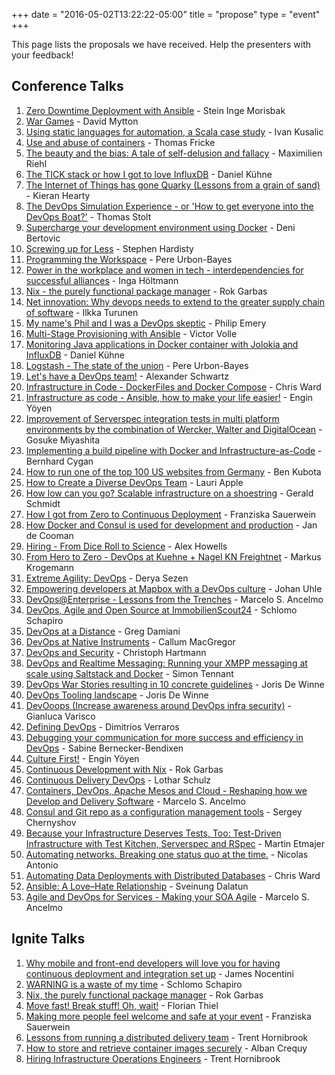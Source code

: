 +++
date = "2016-05-02T13:22:22-05:00"
title = "propose"
type = "event"
+++
<p>This page lists the proposals we have received. Help the presenters with your feedback!</p>

<h2>Conference&nbsp;Talks</h2>

<ol>
<li><a href="/events/2015-berlin/proposals/Zero_Downtime_Deployment_with_Ansible/">Zero Downtime Deployment with Ansible</a> - Stein Inge Morisbak
</li><li><a href="/events/2015-berlin/proposals/War_Games/">War Games</a> - David Mytton
</li><li><a href="/events/2015-berlin/proposals/Using_static_languages_for_automation/">Using static languages for automation, a Scala case study</a> - Ivan Kusalic
</li><li><a href="/events/2015-berlin/proposals/Use_and_abuse_of_containers/">Use and abuse of containers</a> - Thomas Fricke
</li><li><a href="/events/2015-berlin/proposals/Biased_thought_patterns_considered_harmful/">The beauty and the bias: A tale of self-delusion and fallacy</a> - Maximilien Riehl
</li><li><a href="/events/2015-berlin/proposals/The_TICK_stack/">The TICK stack or how I got to love InfluxDB</a> - Daniel Kühne
</li><li><a href="/events/2015-berlin/proposals/The_Internet_of_Things_has_gone_Quarky/">The Internet of Things has gone Quarky (Lessons from a grain of sand)</a> - Kieran Hearty
</li><li><a href="/events/2015-berlin/proposals/The_DevOps_Simulation_Experience/">The DevOps Simulation Experience - or 'How to get everyone into the DevOps Boat?'</a> - Thomas Stolt
</li><li><a href="/events/2015-berlin/proposals/Supercharge_your_development_environment_using_docker/">Supercharge your development environment using Docker</a> - Deni Bertovic
</li><li><a href="/events/2015-berlin/proposals/Screwing_up_for_less/">Screwing up for Less</a> - Stephen Hardisty
</li><li><a href="/events/2015-berlin/proposals/Programming_the_workspace/">Programming the Workspace</a> - Pere Urbon-Bayes
</li><li><a href="/events/2015-berlin/proposals/Power_in_the_workplace_and_woment_in_tech/">Power in the workplace and women in tech - interdependencies for successful alliances</a> - Inga Höltmann
</li><li><a href="/events/2015-berlin/proposals/Immutable_Infrastructure_with_Nix/">Nix - the purely functional package manager</a> - Rok Garbas
</li><li><a href="/events/2015-berlin/proposals/Net_Innovation_Why_devops_needs_to_extend/">Net innovation: Why devops needs to extend to the greater supply chain of software</a> - Ilkka Turunen
</li><li><a href="/events/2015-berlin/proposals/My_names_Phil_Devops_sceptic/">My name's Phil and I was a DevOps skeptic</a> - Philip Emery
</li><li><a href="/events/2015-berlin/proposals/Multi_Stage_Provisioning_With_Ansible/">Multi-Stage Provisioning with Ansible</a> - Victor Volle
</li><li><a href="/events/2015-berlin/proposals/Monitoring_Java_Applications_with_Jolokia/">Monitoring Java applications in Docker container with Jolokia and InfluxDB</a> - Daniel Kühne
</li><li><a href="/events/2015-berlin/proposals/Logstash_state_of_the_union/">Logstash - The state of the union</a> - Pere Urbon-Bayes
</li><li><a href="/events/2015-berlin/proposals/Lets_have_a_devops_team/">Let's have a DevOps team!</a> - Alexander Schwartz
</li><li><a href="/events/2015-berlin/proposals/infrastructure_in_code_dockerfiles_and_dockercompose/">Infrastructure in Code - DockerFiles and Docker Compose</a> - Chris Ward
</li><li><a href="/events/2015-berlin/proposals/Infrastructure_as_code_Ansible_How_to_Make_your_Life_Easier/">Infrastructure as code - Ansible, how to make your life easier!</a> - Engin Yöyen
</li><li><a href="/events/2015-berlin/proposals/Improvement_of_serverspec/">Improvement of Serverspec integration tests in multi platform environments by the combination of Wercker, Walter and DigitalOcean</a> - Gosuke Miyashita
</li><li><a href="/events/2015-berlin/proposals/Implementing_a_build_pipeline_docker_iaac/">Implementing a build pipeline with Docker and Infrastructure-as-Code</a> - Bernhard Cygan
</li><li><a href="/events/2015-berlin/proposals/How_to_run_one_of_the_top_100_US_from_Germany/">How to run one of the top 100 US websites from Germany</a> - Ben Kubota
</li><li><a href="/events/2015-berlin/proposals/How_to_create_a_diverse_DevOps_Team/">How to Create a Diverse DevOps Team</a> - Lauri Apple
</li><li><a href="/events/2015-berlin/proposals/How_low_can_you_go/">How low can you go? Scalable infrastructure on a shoestring</a> - Gerald Schmidt
</li><li><a href="/events/2015-berlin/proposals/How_I_got_from_zero_to_CD/">How I got from Zero to Continuous Deployment</a> - Franziska Sauerwein
</li><li><a href="/events/2015-berlin/proposals/How_Docker_and_Consul_is_used_for_dev_and_pro/">How Docker and Consul is used for development and production</a> - Jan de Cooman
</li><li><a href="/events/2015-berlin/proposals/Hiring_from_dice_roll_to_science/">Hiring - From Dice Roll to Science</a> - Alex Howells
</li><li><a href="/events/2015-berlin/proposals/From_Hero_to_Zero/">From Hero to Zero - DevOps at Kuehne + Nagel KN Freightnet</a> - Markus Krogemann
</li><li><a href="/events/2015-berlin/proposals/Extreme_Agility/">Extreme Agility: DevOps</a> - Derya Sezen
</li><li><a href="/events/2015-berlin/proposals/DevOps_Culture_at_Mapbox/">Empowering developers at Mapbox with a DevOps culture</a> - Johan Uhle
</li><li><a href="/events/2015-berlin/proposals/Lessons_from_the_trenches/">DevOps@Enterprise - Lessons from the Trenches</a> - Marcelo S. Ancelmo
</li><li><a href="/events/2015-berlin/proposals/DevOps_Agile_and_Open_Source_at_IS24/">DevOps, Agile and Open Source at ImmobilienScout24</a> - Schlomo Schapiro
</li><li><a href="/events/2015-berlin/proposals/DevOps_at_a_distance/">DevOps at a Distance</a> - Greg Damiani
</li><li><a href="/events/2015-berlin/proposals/DevOps_at_NI/">DevOps at Native Instruments</a> - Callum MacGregor
</li><li><a href="/events/2015-berlin/proposals/DevOps_and_Security/">DevOps and Security</a> - Christoph Hartmann
</li><li><a href="/events/2015-berlin/proposals/DevOps_and_Realtime_Messaging/">DevOps and Realtime Messaging: Running your XMPP messaging at scale using Saltstack and Docker</a> - Simon Tennant
</li><li><a href="/events/2015-berlin/proposals/Devops_War_Stories_concrete_guidelines/">DevOps War Stories resulting in 10 concrete guidelines</a> - Joris De Winne
</li><li><a href="/events/2015-berlin/proposals/DevOps_Tooling_Landscape/">DevOps Tooling landscape</a> - Joris De Winne
</li><li><a href="/events/2015-berlin/proposals/DevOoops/">DevOoops (Increase awareness around DevOps infra security)</a> - Gianluca Varisco
</li><li><a href="/events/2015-berlin/proposals/Defining_DevOps/">Defining DevOps</a> - Dimitrios Verraros
</li><li><a href="/events/2015-berlin/proposals/Debugging_your_Communication/">Debugging your communication for more success and efficiency in DevOps</a> - Sabine Bernecker-Bendixen
</li><li><a href="/events/2015-berlin/proposals/Culture_First/">Culture First!</a> - Engin Yöyen
</li><li><a href="/events/2015-berlin/proposals/CD_with_Nix/">Continuous Development with Nix</a> - Rok Garbas
</li><li><a href="/events/2015-berlin/proposals/Continuous_delivery_ops/">Continuous Delivery DevOps</a> - Lothar Schulz
</li><li><a href="/events/2015-berlin/proposals/Containers_DevOps_Mesos/">Containers, DevOps, Apache Mesos and Cloud - Reshaping how we Develop and Delivery Software</a> - Marcelo S. Ancelmo
</li><li><a href="/events/2015-berlin/proposals/Consul_and_Git_Repo_as_config_management/">Consul and Git repo as a configuration management tools</a> - Sergey Chernyshov
</li><li><a href="/events/2015-berlin/proposals/Because_Your_Infrastructure_Deserves_tests_too/">Because your Infrastructure Deserves Tests, Too: Test-Driven Infrastructure with Test Kitchen, Serverspec and RSpec</a> - Martin Etmajer
</li><li><a href="/events/2015-berlin/proposals/Automation_in_Networks/">Automating networks. Breaking one status quo at the time.</a> - Nicolas Antonio
</li><li><a href="/events/2015-berlin/proposals/Automating_Data_Deployments_with_Distributed_Databases/">Automating Data Deployments with Distributed Databases</a> - Chris Ward
</li><li><a href="/events/2015-berlin/proposals/Ansible_A_Love_Hate_Relationship/">Ansible: A Love–Hate Relationship</a> - Sveinung Dalatun
</li><li><a href="/events/2015-berlin/proposals/Agile_and_DevOps_for_Services/">Agile and DevOps for Services - Making your SOA Agile</a> - Marcelo S. Ancelmo
</li></ol>

<h2>Ignite&nbsp;Talks</h2>

<ol>
<li><a href="/events/2015-berlin/proposals/why_mobile_and_frontend_developers/">Why mobile and front-end developers will love you for having continuous deployment and integration set up</a> - James Nocentini
</li><li><a href="/events/2015-berlin/proposals/WARNING_is_a_waste_of_my_time/">WARNING is a waste of my time</a> - Schlomo Schapiro
</li><li><a href="/events/2015-berlin/proposals/nix_the_purely_functional_Package_manager/">Nix, the purely functional package manager</a> - Rok Garbas
</li><li><a href="/events/2015-berlin/proposals/In_The_old_days/">Move fast! Break stuff! Oh, wait!</a> - Florian Thiel
</li><li><a href="/events/2015-berlin/proposals/Making_more_people_welcome_and_safe/">Making more people feel welcome and safe at your event</a> - Franziska Sauerwein
</li><li><a href="/events/2015-berlin/proposals/Lessons_from_running_distributed_delivery_team/">Lessons from running a distributed delivery team</a> - Trent Hornibrook
</li><li><a href="/events/2015-berlin/proposals/How_to_Store_and_retrieve_container_images_securely/">How to store and retrieve container images securely</a> - Alban Crequy
</li><li><a href="/events/2015-berlin/proposals/Hiring_Infrastructure_Operating_Engineers/">Hiring Infrastructure Operations Engineers</a> - Trent Hornibrook
</li></ol>

